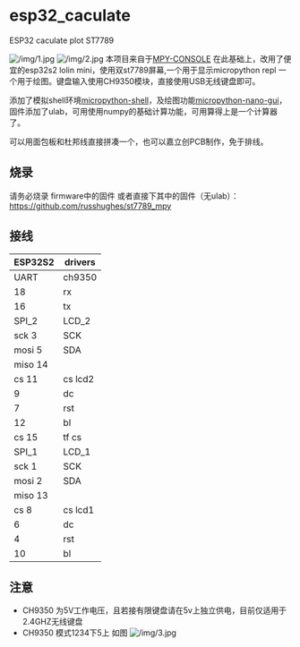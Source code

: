 # esp32_caculate
ESP32 caculate plot  ST7789

![/img/1.jpg](正面)
![/img/2.jpg](背面)
本项目来自于[MPY-CONSOLE](https://github.com/jd3096-mpy/MPY-CONSOLE) 在此基础上，改用了便宜的esp32s2 lolin mini，使用双st7789屏幕,一个用于显示micropython repl 一个用于绘图。键盘输入使用CH9350模块，直接使用USB无线键盘即可。

添加了模拟shell环境[micropython-shell](https://github.com/octopusengine/micropython-shell)，及绘图功能[micropython-nano-gui](https://github.com/peterhinch/micropython-nano-gui)，固件添加了ulab，可用使用numpy的基础计算功能，可用算得上是一个计算器了。

可以用面包板和杜邦线直接拼凑一个，也可以嘉立创PCB制作，免于排线。
## 烧录
请务必烧录 firmware中的固件 或者直接下其中的固件（无ulab）：https://github.com/russhughes/st7789_mpy
## 接线
|ESP32S2|drivers|
|-|-|
|UART|ch9350|
|18|rx|
|16|tx|
|SPI_2|LCD_2|
|sck  3|SCK|
|mosi  5|SDA|
|miso  14||
|cs  11|cs lcd2|
|9|dc|
|7|rst|
|12|bl|
|cs  15|tf cs|
|SPI_1|LCD_1|
|sck  1|SCK|
|mosi  2|SDA|
|miso  13||
|cs  8|cs lcd1|
|6|dc|
|4|rst|
|10|bl|

## 注意
+ CH9350 为5V工作电压，且若接有限键盘请在5v上独立供电，目前仅适用于2.4GHZ无线键盘
+ CH9350 模式1234下5上 如图
![/img/3.jpg](ch9350设置)
  
